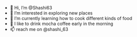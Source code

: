 - 👋 Hi, I’m @Shashi63
- 👀 I’m interested in exploring new places 
- 🌱 I’m currently learning how to cook different kinds of food 
- 💞️ I like to drink mocha coffee early in the morning
- 📫 reach me on @shashi_63

<!---
Shashi63/Shashi63 is a ✨ special ✨ repository because its `README.md` (this file) appears on your GitHub profile.
You can click the Preview link to take a look at your changes.
--->
